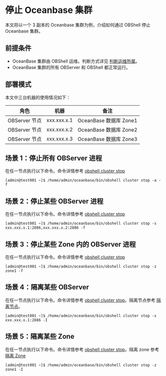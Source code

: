 # 停止 Oceanbase 集群

本文将以一个 3 副本的 Oceanbase 集群为例，介绍如何通过 OBShell 停止 Oceanbase 集群。

## 前提条件

- OceanBase 集群由 OBShell 运维。判断方式详见 [判断运维所属](300.take-over-non-obshell-deployed-clusters.md)。
- OceanBase 集群的所有 OBServer 和 OBShell 都正常运行。

## 部署模式

本文中三台机器的使用情况如下：

| 角色 | 机器 | 备注 |
| --- | --- | --- |
| OBServer 节点 | xxx.xxx.x.1 | OceanBase 数据库 Zone1 |
| OBServer 节点 | xxx.xxx.x.2 | OceanBase 数据库 Zone2 |
| OBServer 节点 | xxx.xxx.x.3 | OceanBase 数据库 Zone3 |

## 场景 1：停止所有 OBServer 进程

在任一节点执行以下命令。命令详情参考 [obshell cluster stop](../300.obshell-clients/200.cluster-commands.md)

```shell
[admin@test001 ~]$ /home/admin/oceanbase/bin/obshell cluster stop -a -f
```

## 场景 2：停止某些 OBServer 进程

在任一节点执行以下命令。命令详情参考 [obshell cluster stop](../300.obshell-clients/200.cluster-commands.md)

```shell
[admin@test001 ~]$ /home/admin/oceanbase/bin/obshell cluster stop -s xxx.xxx.x.1:2886,xxx.xxx.x.2:2886 -f
```

## 场景 3：停止某些 Zone 内的 OBServer 进程

在任一节点执行以下命令。命令详情参考 [obshell cluster stop](../300.obshell-clients/200.cluster-commands.md)

```shell
[admin@test001 ~]$ /home/admin/oceanbase/bin/obshell cluster stop -z zone1 -f
```

## 场景 4：隔离某些 OBServer

在任一节点执行以下命令。命令详情参考 [obshell cluster stop](../300.obshell-clients/200.cluster-commands.md)。隔离节点参考 [隔离节点](https://www.oceanbase.com/docs/common-oceanbase-database-cn-1000000000507915)。

```shell
[admin@test001 ~]$ /home/admin/oceanbase/bin/obshell cluster stop -s xxx.xxx.x.1:2886 -I
```

## 场景 5：隔离某些 Zone

在任一节点执行以下命令。命令详情参考 [obshell cluster stop](../300.obshell-clients/200.cluster-commands.md)。隔离 zone 参考 [隔离 Zone](https://www.oceanbase.com/docs/common-oceanbase-database-cn-1000000000507917)

```shell
[admin@test001 ~]$ /home/admin/oceanbase/bin/obshell cluster stop -z zone1 -I
```
